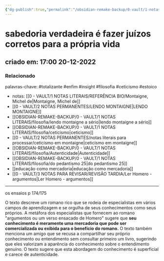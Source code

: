 ```yaml
---
{"dg-publish":true,"permalink":"/obsidian-remake-backup/0-vault/1-notas-literais/filosofia/sabedoria-verdadeira-e-fazer-juizos-corretos-para-a-propria-vida/","tags":["totalizante","enfim","insight","filosofia","ceticismo","estoico"],"dgHomeLink":true,"dgShowLocalGraph":true,"dgShowFileTree":true,"noteIcon":""}
---
```


# sabedoria verdadeira é fazer juízos corretos para a própria vida
## criado em: 17:00 20-12-2022

### Relacionado
palavras-chave: #totalizante #enfim #insight #filosofia #ceticismo #estoico
- notas: [[0 - VAULT/1 NOTAS LITERAIS/REFERÊNCIA BIO/Montaigne, Michel de\|Montaigne, Michel de]]
- [[0 - VAULT/2 NOTAS PERMANENTES/LENDO MONTAIGNE\|LENDO MONTAIGNE]]
- [[OBSIDIAN-REMAKE-BACKUP/0 - VAULT/1 NOTAS LITERAIS/filosofia/lendo montaigne a sério\|lendo montaigne a sério]]
- [[OBSIDIAN-REMAKE-BACKUP/0 - VAULT/1 NOTAS LITERAIS/filosofia/ceticismo\|ceticismo]]
- [[0 - VAULT/2 NOTAS PERMANENTES/notas literais para processar/ceticismo em montaigne\|ceticismo em montaigne]]
- [[OBSIDIAN-REMAKE-BACKUP/0 - VAULT/1 NOTAS LITERAIS/filosofia/Autenticidade\|Autenticidade]]
- [[OBSIDIAN-REMAKE-BACKUP/0 - VAULT/1 NOTAS LITERAIS/filosofia/do pedantismo 25\|do pedantismo 25]]
- [[educação como mercadoria\|educação como mercadoria]]
- [[0 - VAULT/3 NOTAS PARA REVISAR/REVISÃO TARDIA/Ler Homero - argumentos\|Ler Homero - argumentos]]
---
os ensaios
p 174/175

O texto descreve um romano rico que se rodeia de especialistas em vários campos de aprendizagem e se orgulha de seus conhecimentos como seus próprios. A metáfora dos especialistas que fornecem ao romano "argumentos ou um verso ensacado de Homero" sugere que **seu conhecimento é meramente uma mercadoria que pode ser comercializada ou exibida para o benefício do romano.** O texto também menciona um amigo que se recusa a compartilhar seu próprio conhecimento ou entendimento sem consultar primeiro um livro, sugerindo que eles valorizam a aparência do conhecimento sobre o entendimento genuíno. O texto sugere que esta abordagem do conhecimento é superficial e carece de autenticidade.